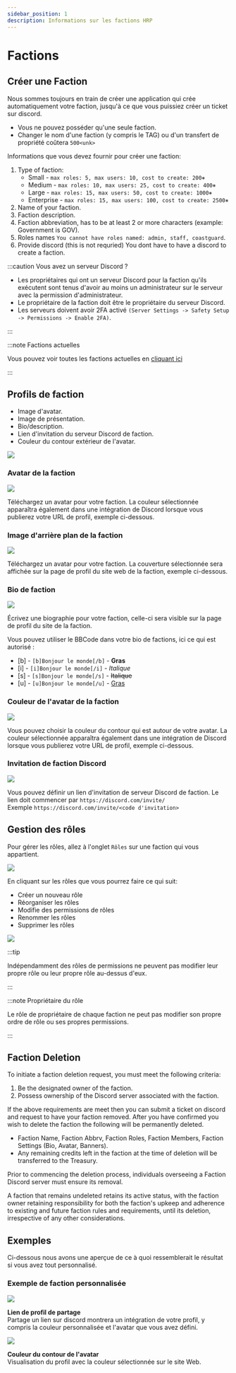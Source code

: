 ```yaml
---
sidebar_position: 1
description: Informations sur les factions HRP
---
```


# Factions

## Créer une Faction

Nous sommes toujours en train de créer une application qui crée automatiquement votre faction, jusqu'à ce que vous puissiez créer un ticket sur discord.

- Vous ne pouvez posséder qu'une seule faction.
- Changer le nom d'une faction (y compris le TAG) ou d'un transfert de propriété coûtera `500<unk>`

Informations que vous devez fournir pour créer une faction:
1. Type of faction:
    - Small - `max roles: 5, max users: 10, cost to create: 200⎈`
    - Medium - `max roles: 10, max users: 25, cost to create: 400⎈`
    - Large - `max roles: 15, max users: 50, cost to create: 1000⎈`
    - Enterprise - `max roles: 15, max users: 100, cost to create: 2500⎈`
2. Name of your faction.
3. Faction description.
4. Faction abbreviation, has to be at least 2 or more characters (example: Government is GOV).
5. Roles names `You cannot have roles named: admin, staff, coastguard`.
6. Provide discord (this is not requried) You dont have to have a discord to create a faction.

:::caution Vous avez un serveur Discord ?

- Les propriétaires qui ont un serveur Discord pour la faction qu'ils exécutent sont tenus d'avoir au moins un administrateur sur le serveur avec la permission d'administrateur.
- Le propriétaire de la faction doit être le propriétaire du serveur Discord.
- Les serveurs doivent avoir 2FA activé `(Server Settings -> Safety Setup -> Permissions -> Enable 2FA)`.

:::

:::note Factions actuelles

Vous pouvez voir toutes les factions actuelles en [cliquant ici](https://trickys.gg/factions)

:::

## Profils de faction

- Image d'avatar.
- Image de présentation.
- Bio/description.
- Lien d'invitation du serveur Discord de faction.
- Couleur du contour extérieur de l'avatar.

<div class="flex-vcenter mb-1">
    <img src="/img/customprofiles/factions/factionbuttons.png"/>
 </div>

### Avatar de la faction

  <div class="flex-vcenter mb-1">
    <img src="/img/customprofiles/factions/factionavatar.png"/>
    <p>
    Téléchargez un avatar pour votre faction.
    La couleur sélectionnée apparaîtra également dans une intégration de Discord lorsque vous publierez votre URL de profil, exemple ci-dessous.
    </p>
 </div>

### Image d'arrière plan de la faction

  <div class="flex-vcenter mb-1">
    <img src="/img/customprofiles/factions/factioncover.png"/>
    <p>
    Téléchargez un avatar pour votre faction.
    La couverture sélectionnée sera affichée sur la page de profil du site web de la faction, exemple ci-dessous.
    </p>
 </div>

### Bio de faction

  <div class="flex-vcenter mb-1">
    <img src="/img/customprofiles/factions/factionbio.png"/>
    <p>
    Écrivez une biographie pour votre faction, celle-ci sera visible sur la page de profil du site de la faction.
    </p>
 </div>

Vous pouvez utiliser le BBCode dans votre bio de factions, ici ce qui est autorisé :

- [b] - <code>[b]Bonjour le monde[/b]</code> - <b>Gras</b>
- [i] - <code>[i]Bonjour le monde[/i]</code> - <i>Italique</i>
- [s] - <code>[s]Bonjour le monde[/s]</code> - <s>Italique</s>
- [u] - <code>[u]Bonjour le monde[/u]</code> - <u>Gras</u>

### Couleur de l'avatar de la faction

<div class="flex-vcenter mb-1">
    <img src="/img/customprofiles/factions/factionavatarcolour.png"/>
    <p>
    Vous pouvez choisir la couleur du contour qui est autour de votre avatar.
    La couleur sélectionnée apparaîtra également dans une intégration de Discord lorsque vous publierez votre URL de profil, exemple ci-dessous.
    </p>
 </div>

### Invitation de faction Discord

<div class="flex-vcenter mb-1">
    <img src="/img/customprofiles/factions/factiondiscordinvite.png"/>
    <p>
    Vous pouvez définir un lien d'invitation de serveur Discord de faction.
    Le lien doit commencer par <code>https://discord.com/invite/</code> <br/>
    Exemple <code>https://discord.com/invite/&#60;code d'invitation&#62;</code>
  </p>
 </div>

## Gestion des rôles

Pour gérer les rôles, allez à l'onglet `Rôles` sur une faction qui vous appartient.

<img src="/img/hrp/factions/factionrolestab.png" />

  En cliquant sur les rôles que vous pourrez faire ce qui suit:
- Créer un nouveau rôle
- Réorganiser les rôles
- Modifie des permissions de rôles
- Renommer les rôles
- Supprimer les rôles

<img src="/img/hrp/factions/factionsroleviewpage.png" />

:::tip

Indépendamment des rôles de permissions ne peuvent pas modifier leur propre rôle ou leur propre rôle au-dessus d'eux.

:::

:::note Propriétaire du rôle

Le rôle de propriétaire de chaque faction ne peut pas modifier son propre ordre de rôle ou ses propres permissions.

:::

## Faction Deletion

To initiate a faction deletion request, you must meet the following criteria:
1. Be the designated owner of the faction.
2. Possess ownership of the Discord server associated with the faction.

If the above requirements are meet then you can submit a ticket on discord and request to have your faction removed. After you have confirmed you wish to delete the faction the following will be permanently deleted.
- Faction Name, Faction Abbrv, Faction Roles, Faction Members, Faction Settings (Bio, Avatar, Banners).
- Any remaining credits left in the faction at the time of deletion will be transferred to the Treasury.

Prior to commencing the deletion process, individuals overseeing a Faction Discord server must ensure its removal.

A faction that remains undeleted retains its active status, with the faction owner retaining responsibility for both the faction's upkeep and adherence to existing and future faction rules and requirements, until its deletion, irrespective of any other considerations.

## Exemples

Ci-dessous nous avons une aperçue de ce à quoi ressemblerait le résultat si vous avez tout personnalisé.

### Exemple de faction personnalisée

<div class="flex-vcenter mb-1">
    <img src="/img/customprofiles/factions/factionexamplediscord.png"/>
   <p>
    <b>Lien de profil de partage</b><br/>
    Partage un lien sur discord montrera un intégration de votre profil, y compris la couleur personnalisée et l'avatar que vous avez défini.
    </p>
</div>
   <div class="flex-vcenter mb-1">
    <img src="/img/customprofiles/factions/factionexampleavatar.png"/>
   <p>
     <b>Couleur du contour de l'avatar</b><br/>
    Visualisation du profil avec la couleur sélectionnée sur le site Web.
    </p>
</div>